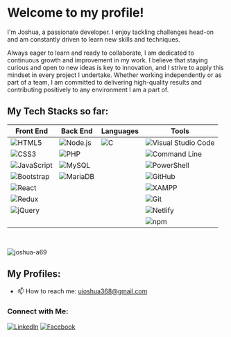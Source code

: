 # Welcome to my profile!

I'm Joshua, a passionate developer. I enjoy tackling challenges head-on and am constantly driven to learn new skills and techniques.

Always eager to learn and ready to collaborate, I am dedicated to continuous growth and improvement in my work. I believe that staying curious and open to new ideas is key to innovation, and I strive to apply this mindset in every project I undertake. Whether working independently or as part of a team, I am committed to delivering high-quality results and contributing positively to any environment I am a part of.

## My Tech Stacks so far:

| Front End | Back End | Languages | Tools |
|-----------|----------|-----------|-------|
| ![HTML5](https://img.shields.io/badge/-HTML5-E34F26?style=for-the-badge&logo=html5&logoColor=white) | ![Node.js](https://img.shields.io/badge/-Node.js-339933?style=for-the-badge&logo=node.js&logoColor=white) | ![C](https://img.shields.io/badge/-C-A8B9CC?style=for-the-badge&logo=c&logoColor=black) | ![Visual Studio Code](https://img.shields.io/badge/-Visual%20Studio%20Code-007ACC?style=for-the-badge&logo=visual-studio-code&logoColor=white) |
| ![CSS3](https://img.shields.io/badge/-CSS3-1572B6?style=for-the-badge&logo=css3&logoColor=white) | ![PHP](https://img.shields.io/badge/-PHP-777BB4?style=for-the-badge&logo=php&logoColor=white) | | ![Command Line](https://img.shields.io/badge/-Command%20Line-4EAA25?style=for-the-badge&logo=gnubash&logoColor=white) |
| ![JavaScript](https://img.shields.io/badge/-JavaScript-F7DF1E?style=for-the-badge&logo=javascript&logoColor=black) | ![MySQL](https://img.shields.io/badge/-MySQL-4479A1?style=for-the-badge&logo=mysql&logoColor=white) | | ![PowerShell](https://img.shields.io/badge/-PowerShell-5391FE?style=for-the-badge&logo=powershell&logoColor=white) |
| ![Bootstrap](https://img.shields.io/badge/-Bootstrap-563D7C?style=for-the-badge&logo=bootstrap&logoColor=white) | ![MariaDB](https://img.shields.io/badge/-MariaDB-003545?style=for-the-badge&logo=mariadb&logoColor=white) | | ![GitHub](https://img.shields.io/badge/-GitHub-181717?style=for-the-badge&logo=github&logoColor=white) |
| ![React](https://img.shields.io/badge/-React-61DAFB?style=for-the-badge&logo=react&logoColor=black) | | | ![XAMPP](https://img.shields.io/badge/-XAMPP-FB7A24?style=for-the-badge&logo=xampp&logoColor=white) |
| ![Redux](https://img.shields.io/badge/-Redux-764ABC?style=for-the-badge&logo=redux&logoColor=white) | | | ![Git](https://img.shields.io/badge/-Git-F05032?style=for-the-badge&logo=git&logoColor=white) |
| ![jQuery](https://img.shields.io/badge/-jQuery-0769AD?style=for-the-badge&logo=jquery&logoColor=white) | | | ![Netlify](https://img.shields.io/badge/-Netlify-00C7B7?style=for-the-badge&logo=netlify&logoColor=white) |
|  |  |  | ![npm](https://img.shields.io/badge/-npm-CB3837?style=for-the-badge&logo=npm&logoColor=white) |



<br><p><img align="center" src="https://github-readme-stats.vercel.app/api/top-langs?username=joshua-a69&show_icons=true&locale=en&layout=compact" alt="joshua-a69" /></p>
  

## My Profiles:
- 📫 How to reach me: [ujoshua368@gmail.com](mailto:ujoshua368@gmail.com)

### Connect with Me:
[![LinkedIn](https://img.shields.io/badge/-LinkedIn-0077B5?style=flat-square&logo=linkedin&logoColor=white)](https://www.linkedin.com/in/joshua-russel-uy-a9b024243/)
[![Facebook](https://img.shields.io/badge/-Facebook-1877F2?style=flat-square&logo=facebook&logoColor=white)](https://www.facebook.com/joshua.uy.14)
